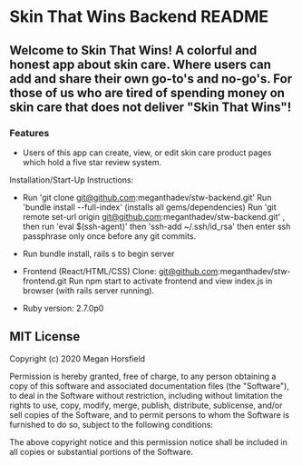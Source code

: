# Skin That Wins Backend README 


## Welcome to Skin That Wins! A colorful and honest app about skin care. Where users can add and share their own go-to's and no-go's. For those of us who are tired of spending money on skin care that does not deliver "Skin That Wins"!



### Features

- Users of this app can create, view, or edit skin care product pages which hold a five star review system.


Installation/Start-Up Instructions:

* Run 'git clone git@github.com:meganthadev/stw-backend.git' Run 'bundle install --full-index' (installs all gems/dependencies) Run 'git remote set-url origin git@github.com:meganthadev/stw-backend.git' , then run 'eval $(ssh-agent)' then 'ssh-add ~/.ssh/id_rsa' then enter ssh passphrase only once before any git commits.

* Run bundle install, rails s to begin server

* Frontend (React/HTML/CSS) Clone: git@github.com:meganthadev/stw-frontend.git Run npm start to activate frontend and view index.js in browser (with rails server running).

* Ruby version: 2.7.0p0



## MIT License

Copyright (c) 2020 Megan Horsfield

Permission is hereby granted, free of charge, to any person obtaining a copy of this software and associated documentation files (the "Software"), to deal in the Software without restriction, including without limitation the rights to use, copy, modify, merge, publish, distribute, sublicense, and/or sell copies of the Software, and to permit persons to whom the Software is furnished to do so, subject to the following conditions:

The above copyright notice and this permission notice shall be included in all copies or substantial portions of the Software.


